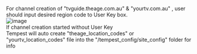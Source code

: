 For channel creation of "tvguide.theage.com.au" & "yourtv.com.au" , user should input desired region code to User Key box.<br>
![image](https://user-images.githubusercontent.com/97025515/173569151-94f08a99-523c-43e2-ab13-9a1495851c5a.png)
<br>If channel creation started without User Key<br>
Tempest will auto create "theage_location_codes" or "yourtv_location_codes" file into the "/tempest_config/site_config" folder for info
